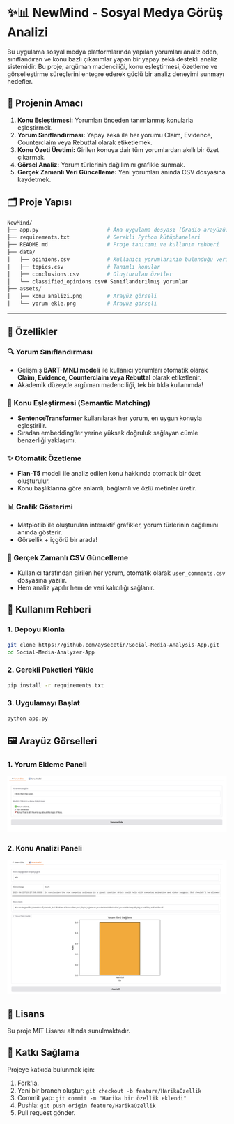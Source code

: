 # ✨📊 NewMind - Sosyal Medya Görüş Analizi

Bu uygulama sosyal medya platformlarında yapılan yorumları analiz eden, sınıflandıran ve konu bazlı çıkarımlar yapan bir yapay zekâ destekli analiz sistemidir. Bu proje; argüman madenciliği, konu eşleştirmesi, özetleme ve görselleştirme süreçlerini entegre ederek güçlü bir analiz deneyimi sunmayı hedefler.

## 🎯 Projenin Amacı

1. **Konu Eşleştirmesi:** Yorumları önceden tanımlanmış konularla eşleştirmek.
2. **Yorum Sınıflandırması:** Yapay zekâ ile her yorumu Claim, Evidence, Counterclaim veya Rebuttal olarak etiketlemek.
3. **Konu Özeti Üretimi:** Girilen konuya dair tüm yorumlardan akıllı bir özet çıkarmak.
4. **Görsel Analiz:** Yorum türlerinin dağılımını grafikle sunmak.
5. **Gerçek Zamanlı Veri Güncelleme:** Yeni yorumları anında CSV dosyasına kaydetmek.



## 🗂️ Proje Yapısı

```bash
NewMind/
├── app.py                      # Ana uygulama dosyası (Gradio arayüzü)
├── requirements.txt            # Gerekli Python kütüphaneleri
├── README.md                   # Proje tanıtımı ve kullanım rehberi
├── data/
│   ├── opinions.csv            # Kullanıcı yorumlarının bulunduğu veri dosyası
│   ├── topics.csv              # Tanımlı konular
│   ├── conclusions.csv         # Oluşturulan özetler
│   └── classified_opinions.csv# Sınıflandırılmış yorumlar
├── assets/
│   ├── konu analizi.png        # Arayüz görseli
│   └── yorum ekle.png          # Arayüz görseli
```

---

## 🚀 Özellikler

### 🔍 Yorum Sınıflandırması

* Gelişmiş **BART-MNLI modeli** ile kullanıcı yorumları otomatik olarak **Claim, Evidence, Counterclaim veya Rebuttal** olarak etiketlenir.
* Akademik düzeyde argüman madenciliği, tek bir tıkla kullanımda!

### 🧠 Konu Eşleştirmesi (Semantic Matching)

* **SentenceTransformer** kullanılarak her yorum, en uygun konuyla eşleştirilir.
* Sıradan embedding’ler yerine yüksek doğruluk sağlayan cümle benzerliği yaklaşımı.

### ✨ Otomatik Özetleme

* **Flan-T5** modeli ile analiz edilen konu hakkında otomatik bir özet oluşturulur.
* Konu başlıklarına göre anlamlı, bağlamlı ve özlü metinler üretir.

### 📊 Grafik Gösterimi

* Matplotlib ile oluşturulan interaktif grafikler, yorum türlerinin dağılımını anında gösterir.
* Görsellik + içgörü bir arada!

### 💾 Gerçek Zamanlı CSV Güncelleme

* Kullanıcı tarafından girilen her yorum, otomatik olarak `user_comments.csv` dosyasına yazılır.
* Hem analiz yapılır hem de veri kalıcılığı sağlanır.



## 🌟 Kullanım Rehberi

### 1. Depoyu Klonla

```bash
git clone https://github.com/aysecetin/Social-Media-Analysis-App.git
cd Social-Media-Analyzer-App
```

### 2. Gerekli Paketleri Yükle

```bash
pip install -r requirements.txt
```

### 3. Uygulamayı Başlat

```bash
python app.py
```



## 🖼️ Arayüz Görselleri

### 1. Yorum Ekleme Paneli

![Yorum Ekle](assets/yorum-ekle.png)

### 2. Konu Analizi Paneli

![Konu Analizi](assets/konu-analizi.png)



## 📄 Lisans

Bu proje MIT Lisansı altında sunulmaktadır.

## 🤝 Katkı Sağlama

Projeye katkıda bulunmak için:

1. Fork'la.
2. Yeni bir branch oluştur: `git checkout -b feature/HarikaOzellik`
3. Commit yap: `git commit -m "Harika bir özellik eklendi"`
4. Pushla: `git push origin feature/HarikaOzellik`
5. Pull request gönder.



